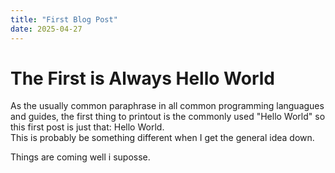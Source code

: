 ```yaml
---
title: "First Blog Post"
date: 2025-04-27
---
```

# The First is Always Hello World
As the usually common paraphrase in all common programming languagues and guides, the first thing to printout is the commonly used "Hello World"
so this first post is just that: Hello World.  
This is probably be something different when I get the general idea down.

Things are coming well i suposse.

